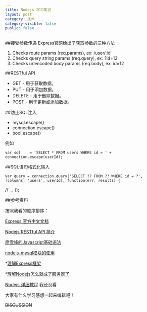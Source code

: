 ```yaml
---
title: Nodejs 学习笔记
layout: post
category: 技术
category-visible: false
public: false
---
```


##接受参数传递
Express官网给出了获取参数的三种方法

1. Checks route params (req.params), ex: /user/:id
2. Checks query string params (req.query), ex: ?id=12
3. Checks urlencoded body params (req.body), ex: id=12

##RESTful API

* GET - 用于获取数据。
* PUT - 用于添加数据。
* DELETE - 用于删除数据。
* POST - 用于更新或添加数据。

##防止SQL注入

* mysql.escape()
* connection.escape()
* pool.escape()

例如
	
	var sql    = 'SELECT * FROM users WHERE id = ' + connection.escape(userId);

##SQL语句格式化输入

	var query = connection.query('SELECT ?? FROM ?? WHERE id = ?', [columns, 'users', userId], function(err, results) {
  // ...
	});




##参考资料

按照我看的顺序排序：

 [Express 官方中文文档](http://www.expressjs.com.cn/)

 [Nodejs RESTful API 简介](http://www.runoob.com/nodejs/nodejs-restful-api.html)

 [廖雪峰的Javascript基础语法](http://www.liaoxuefeng.com/wiki/001434446689867b27157e896e74d51a89c25cc8b43bdb3000)

 [nodejs-mysql模块的使用](https://github.com/felixge/node-mysql)

 *[理解Express框架](http://javascript.ruanyifeng.com/nodejs/express.html)

 *[理解Nodejs怎么就成了服务器了](http://anjia.github.io/2015/08/03/node_demo/)

 [Nodejs 详细教程](http://www.runoob.com/nodejs/nodejs-tutorial.html) 我还没看

大家有什么学习感想一起来编辑吧！

~~DISCUSSION~~


